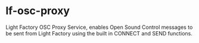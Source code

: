 lf-osc-proxy
============

Light Factory OSC Proxy Service, enables Open Sound Control messages to be sent from Light Factory using the built in CONNECT and SEND functions.
